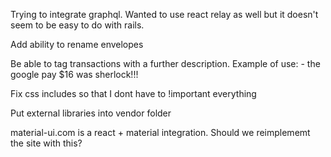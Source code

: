 Trying to integrate graphql. Wanted to use react relay as well but it doesn't
seem to be easy to do with rails.

Add ability to rename envelopes

Be able to tag transactions with a further description. Example of use:
    - the google pay $16 was sherlock!!!

Fix css includes so that I dont have to !important everything

Put external libraries into vendor folder

material-ui.com is a react + material integration. Should we reimplememt the site with this?
